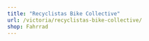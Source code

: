 ```yaml
---
title: "Recyclistas Bike Collective"
url: /victoria/recyclistas-bike-collective/
shop: Fahrrad
---
```

